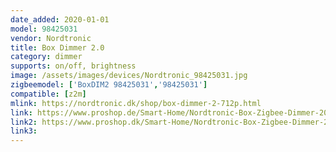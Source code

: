 ```yaml
---
date_added: 2020-01-01
model: 98425031
vendor: Nordtronic
title: Box Dimmer 2.0
category: dimmer
supports: on/off, brightness
image: /assets/images/devices/Nordtronic_98425031.jpg
zigbeemodel: ['BoxDIM2 98425031','98425031']
compatible: [z2m]
mlink: https://nordtronic.dk/shop/box-dimmer-2-712p.html
link: https://www.proshop.de/Smart-Home/Nordtronic-Box-Zigbee-Dimmer-20/2805648
link2: https://www.proshop.dk/Smart-Home/Nordtronic-Box-Zigbee-Dimmer-20/2805648
link3: 
---
```

